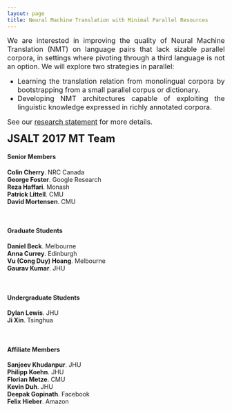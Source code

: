 ```yaml
---
layout: page
title: Neural Machine Translation with Minimal Parallel Resources
---
```

<div style="text-align: justify;"><span style="font-size: 12pt;">We are interested in improving the quality of Neural Machine Translation (NMT) on language pairs that lack sizable parallel corpora, in settings where pivoting through a third language is not an option. We will explore two strategies in parallel:</span></div>
<ul style="list-style-type: square; text-align: justify;">
<li><span style="font-size: 12pt;">Learning the translation relation from monolingual corpora by bootstrapping from a small parallel corpus or dictionary.</span></li>
<li style="text-align: justify;"><span style="font-size: 12pt;">Developing NMT architectures capable of exploiting the linguistic knowledge expressed in richly annotated corpora.</span></li>
</ul>
<p style="text-align: justify;"><span style="font-size: 12pt;">See our <a href="https://duyvuleo.github.io/ws17mt/research.html">research statement</a> for more details.</span></p>
<p><span style="font-size: 18pt;"><strong>JSALT 2017 MT Team</strong></span></p>
<h4>Senior Members</h4>
<div class="media">
  <div class="media-body">
    <strong>Colin Cherry</strong>.
    NRC Canada<br/>
  </div>
</div>

<div class="media">
  <div class="media-body">
    <strong>George Foster</strong>.
    Google Research<br/>
  </div>
</div>

<div class="media">
  <div class="media-body">
    <strong>Reza Haffari</strong>.
    Monash<br/>
  </div>
</div>

<div class="media">
  <div class="media-body">
    <strong>Patrick Littell</strong>.
    CMU<br/>
  </div>
</div>

<div class="media">
  <div class="media-body">
    <strong>David Mortensen</strong>.
    CMU<br/>
  </div>
</div>

<p>&nbsp;</p>

<h4>Graduate Students</h4>
<div class="media">
  <div class="media-body">
    <strong>Daniel Beck</strong>.
    Melbourne<br/>
  </div>
</div>

<div class="media">
  <div class="media-body">
    <strong>Anna Currey</strong>.
    Edinburgh<br/>
  </div>
</div>

<div class="media">
  <div class="media-body">
    <strong>Vu (Cong Duy) Hoang</strong>.
    Melbourne<br/>
  </div>
</div>

<div class="media">
  <div class="media-body">
    <strong>Gaurav Kumar</strong>.
    JHU<br/>
  </div>
</div> 

<p>&nbsp;</p>

<h4>Undergraduate Students</h4>
<div class="media">
  <div class="media-body">
    <strong>Dylan Lewis</strong>.
    JHU<br/>
  </div>
</div>

<div class="media">
  <div class="media-body">
    <strong>Ji Xin</strong>.
    Tsinghua<br/>
  </div>
</div> 

<p>&nbsp;</p>

<h4>Affiliate Members</h4>
<div class="media">
  <div class="media-body">
    <strong>Sanjeev Khudanpur</strong>.
    JHU<br/>
  </div>
</div>

<div class="media">
  <div class="media-body">
    <strong>Philipp Koehn</strong>.
    JHU<br/>
  </div>
</div> 

<div class="media">
  <div class="media-body">
    <strong>Florian Metze</strong>.
    CMU<br/>
  </div>
</div>

<div class="media">
  <div class="media-body">
    <strong>Kevin Duh</strong>.
    JHU<br/>
  </div>
</div> 

<div class="media">
  <div class="media-body">
    <strong>Deepak Gopinath</strong>.
    Facebook<br/>
  </div>
</div> 

<div class="media">
  <div class="media-body">
    <strong>Felix Hieber</strong>.
    Amazon<br/>
  </div>
</div>
 
